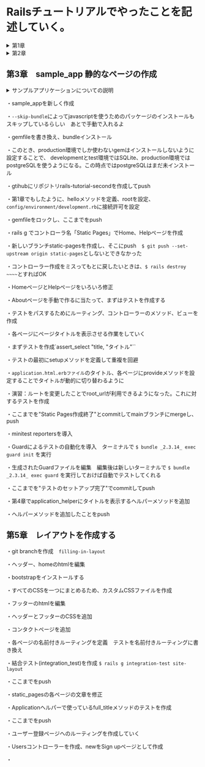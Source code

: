 # Railsチュートリアルでやったことを記述していく。

<details><summary>第1章</summary><div>

## 第1章　hello_app
・クラウドIDEで環境構築

・rvmを使って`ruby3.1.2`をインストール

　`$ rvm get stable`

　`$ rvm install 3.1.2`

　`$ rvm --default use 3.1.2`

・railsをインストールする

　rubyドキュメントをスキップする設定を`.gemrcファイル`に追加

　`$ echo "gem: --no-document" >> ~/.gemrc`

　`rails7.0.4`をインストール

　`$ gem install rails -v 7.0.4`

・`bundler2.3.14`をインストール

　`$ gem install bundler -v 2.3.14`

・cloud9環境のディスク容量を追加する

　`$ source <(curl -sL https://cdn.learnenough.com/resize)``

・`~/environment`で`hello_app`という名前のrailsアプリを新規作成

　バージョンを指定　`--skip-bundle`コマンドを省略すると、システム上で見つかる最も直近のバージョンのbundlerが使われることになる

　`$ rails _ 7.0.4 _ new hello_app --skip-bundle`

・Gemfileの中身を書き換え

・`config/environment/development.rb`にクラウドIDEからrailsサーバーへ接続する許可を記述

　`config.hosts.clear`

・railsサーバーを起動、初期画面が表示されることを確認

・MVC(model-view-controller)

　ブラウザからのリクエストをcontrollerが受け取り、model(データベースとの通信を担当)を対話して呼び出し、viewをレンダリングしてHTMLをブラウザに返す

・`application_controller`にhelloメソッドを定義

・`config/routes`でhelloメソッドで表示されるHTMLをrootに設定

・`localhost:3000`でhelloメソッドで定義したHTMLが表示されることを確認

・クラウドIDEのgitバージョンが2.17.1であったのでアップグレード　2.41.0に

　`$ source <(curl -sL https://cdn.learnenough.com/upgrade_git)``

### ・githubにリポジトリhello_app-secondを作成してプッシュ

　↓個人アクセストークン

```
　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
```

</div></details>

<details><summary>第2章</summary><div>

## 第2章　toy_app

・`rails new` で`toy_app`を作成

・gemfileを書き換えて`bundle install`第1章で作ったものに加え、"sassc-rails"をインストール

・第1章でもしたように、helloメソッドを定義、rootを設定、`config/environment/development.rb`に接続許可を設定

・railsサーバーを起動し、無事起動することを確認

### ・gtihubのリポジトリtoy_ app_secondを作成してpush

・scaffoldコマンドでUsersモデルを作成　カラムは`name:string`と`email:string`

・作ったデータベースをマイグレート

・scaffoldで作成したので、URLが~/usersに新しくページが自動で作成されていることを確認

・rootページを`users/index`に変更

・scaffoldはいろんなページを一気に作成してくれるので便利だが、データの検証やテストが行われていないなどの問題点が多々ある。

・Micropostモデルを作成　カラムは`content:text`と`user_id:integer`

・`models/micropost.rb`に投稿のバリデーションを作成　投稿を140字に制限

・`models/user.rb`にuser一人に複数のmicropostが紐づくように設定　`has_many :microposts`

・`models/micropost.rb`にmicropost一つにuser一人が紐づくように設定　`belongs_to :user`

・railsコンドールで紐づけがちゃんとできているか確認

・演習：ユーザーのshowページに、ユーザーの最初の投稿を表示させる

・演習：投稿のバリデーションを追加　空白だとエラーを返すように

・演習：Userモデルにバリデーションを追加　nameとemailが空白のときにエラーを返す

・ユーザーと投稿のページの行ったり来たりが面倒だったのでヘッダーに各一覧へのリンクを設置

### ・toy_appの作成終了　push

</div></details>

## 第3章　sample_app 静的なページの作成

<details><summary>サンプルアプリケーションについての説明</summary><div>

# Ruby on Rails チュートリアルのサンプルアプリケーション

これは、次の教材で作られたサンプルアプリケーションです。
[*Ruby on Rails チュートリアル*](https://railstutorial.jp/)
（第7版）
[Michael Hartl](https://www.michaelhartl.com/) 著

## ライセンス

[Ruby on Rails チュートリアル](https://railstutorial.jp/)内にある
ソースコードはMITライセンスとBeerwareライセンスのもとで公開されています。
詳細は [LICENSE.md](LICENSE.md) をご覧ください。

## 使い方

このアプリケーションを動かす場合は、まずはリポジトリを手元にクローンしてください。
その後、次のコマンドで必要になる RubyGems をインストールします。

```
$ gem install bundler -v 2.3.14
$ bundle _2.3.14_ config set --local without 'production'
$ bundle _2.3.14_ install
```

その後、データベースへのマイグレーションを実行します。

```
$ rails db:migrate
```

最後に、テストを実行してうまく動いているかどうか確認してください。

```
$ rails test
```

テストが無事にパスしたら、Railsサーバーを立ち上げる準備が整っているはずです。

```
$ rails server
```

詳しくは、[*Ruby on Rails チュートリアル*](https://railstutorial.jp/)
を参考にしてください。


</div></details>

・sample_appを新しく作成

・`--skip-bundle`によってjavascriptを使うためのパッケージのインストールもスキップしているらしい　あとで手動で入れるよ

・gemfileを書き換え、bundleインストール

・このとき、production環境でしか使わないgemはインストールしないように設定することで、
developmentとtest環境ではSQLite、production環境ではpostgreSQLを使うようになる。この時点ではpostgreSQLはまだ未インストール

・gtihubにリポジトリrails-tutorial-secondを作成してpush

・第1章でもしたように、helloメソッドを定義、rootを設定、`config/environment/development.rb`に接続許可を設定

・gemfileをロックし、ここまでをpush

・rails g でコントローラ名「Static Pages」でHome、Helpページを作成

・新しいブランチstatic-pagesを作成し、そこにpush　`$ git push --set-upstream origin static-pages`としないとできなかった

・コントローラー作成をミスってもとに戻したいときは、`$ rails destroy ~~~~`とすればOK

・HomeページとHelpページをいろいろ修正

・Aboutページを手動で作るに当たって、まずはテストを作成する

・テストをパスするためにルーティング、コントローラーのメソッド、ビューを作成

・各ページにページタイトルを表示させる作業をしていく

・まずテストを作成`assert_select "title, "タイトル"``

・テストの最初にsetupメソッドを定義して重複を回避

・`application.html.erbファイル`のタイトル、各ページにprovideメソッドを設定することでタイトルが動的に切り替わるように

・演習：ルートを変更したことでroot_urlが利用できるようになった。これに対するテストを作成

・ここまでを"Static Pages作成終了"とcommitしてmainブランチにmergeし、push

・minitest reportersを導入

・Guardによるテストの自動化を導入　ターミナルで `$ bundle _2.3.14_ exec guard init` を実行

・生成されたGuardファイルを編集　編集後は新しいターミナルで `$ bundle _2.3.14_ exec guard` を実行しておけば自動でテストしてくれる

・ここまでを"テストのセットアップ完了"でcommitしてpush

・第4章でapplication_helperにタイトルを表示するヘルパーメソッドを追加

・ヘルパーメソッドを追加したことをpush

## 第5章　レイアウトを作成する

・git branchを作成　`filling-in-layout`

・ヘッダー、homeのhtmlを編集

・bootstrapをインストールする

・すべてのCSSを一つにまとめるため、カスタムCSSファイルを作成

・フッターのhtmlを編集

・ヘッダーとフッターのCSSを追加

・コンタクトページを追加

・各ページの名前付きルーティングを定義　テストを名前付きルーティングに書き換え

・結合テスト(integration_test)を作成 `$ rails g integration-test site-layout`

・ここまでをpush

・static_pagesの各ページの文章を修正

・Applicationヘルパーで使っているfull_titleメソッドのテストを作成

・ここまでをpush

・ユーザー登録ページへのルーティングを作成していく

・Usersコントローラーを作成、newをSign upページとして作成

・

